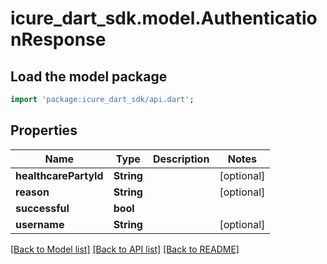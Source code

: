 # icure_dart_sdk.model.AuthenticationResponse

## Load the model package
```dart
import 'package:icure_dart_sdk/api.dart';
```

## Properties
Name | Type | Description | Notes
------------ | ------------- | ------------- | -------------
**healthcarePartyId** | **String** |  | [optional]
**reason** | **String** |  | [optional]
**successful** | **bool** |  |
**username** | **String** |  | [optional]

[[Back to Model list]](../README.md#documentation-for-models) [[Back to API list]](../README.md#documentation-for-api-endpoints) [[Back to README]](../README.md)
